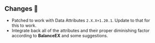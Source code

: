 ## Changes 🌽
- Patched to work with Data Attributes `2.X.X+1.20.1`. Update to that for this to work.
- Integrate back all of the attributes and their proper diminishing factor according to **BalanceEX** and some suggestions.